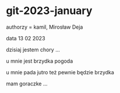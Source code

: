 # git-2023-january

authorzy = kamil, Mirosław Deja

data 13 02 2023


dzisiaj jestem chory ... 

u mnie jest brzydka pogoda

u mnie pada
jutro też pewnie będzie brzydka 
  

mam goraczke ... 